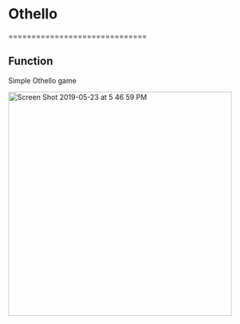 # Othello
==============================

Function
------------
Simple Othello game

<img width="448" alt="Screen Shot 2019-05-23 at 5 46 59 PM" src="https://user-images.githubusercontent.com/32227575/58238832-ee5fff80-7d82-11e9-9d17-914312c5d726.png">
